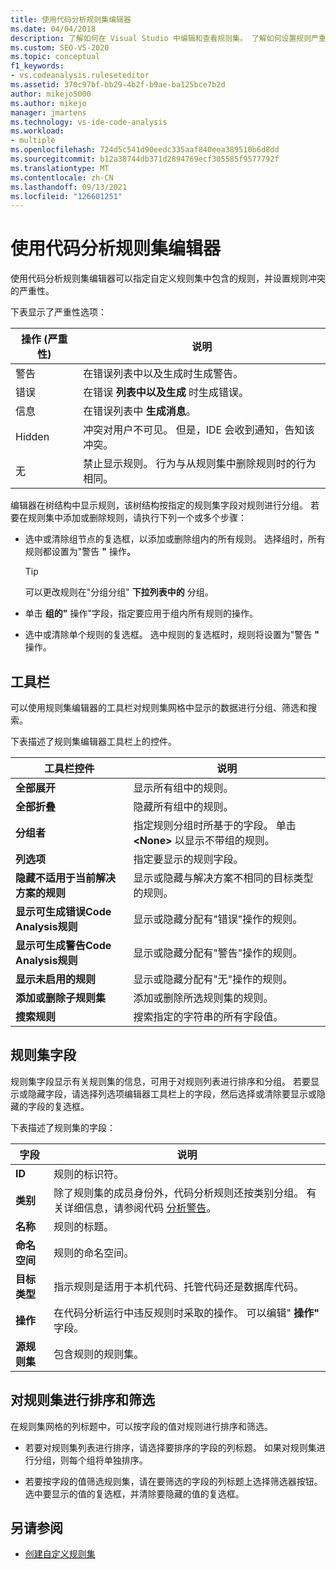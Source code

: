```yaml
---
title: 使用代码分析规则集编辑器
ms.date: 04/04/2018
description: 了解如何在 Visual Studio 中编辑和查看规则集。 了解如何设置规则严重性、在自定义集内指定规则，以及如何调整规则集网格中的数据。
ms.custom: SEO-VS-2020
ms.topic: conceptual
f1_keywords:
- vs.codeanalysis.ruleseteditor
ms.assetid: 370c97bf-bb29-4b2f-b9ae-ba125bce7b2d
author: mikejo5000
ms.author: mikejo
manager: jmartens
ms.technology: vs-ide-code-analysis
ms.workload:
- multiple
ms.openlocfilehash: 724d5c541d90eedc335aaf840eea389510b6d8dd
ms.sourcegitcommit: b12a38744db371d2894769ecf305585f9577792f
ms.translationtype: MT
ms.contentlocale: zh-CN
ms.lasthandoff: 09/13/2021
ms.locfileid: "126601251"
---
```

# <a name="use-the-code-analysis-rule-set-editor"></a>使用代码分析规则集编辑器

使用代码分析规则集编辑器可以指定自定义规则集中包含的规则，并设置规则冲突的严重性。

下表显示了严重性选项：

|操作 (严重性) |说明|
|-|-|
|警告|在错误列表中以及生成时生成警告。|
|错误|在错误 **列表中以及生成** 时生成错误。|
|信息|在错误列表中 **生成消息**。|
|Hidden|冲突对用户不可见。 但是，IDE 会收到通知，告知该冲突。|
|无|禁止显示规则。 行为与从规则集中删除规则时的行为相同。|

编辑器在树结构中显示规则，该树结构按指定的规则集字段对规则进行分组。 若要在规则集中添加或删除规则，请执行下列一个或多个步骤：

- 选中或清除组节点的复选框，以添加或删除组内的所有规则。 选择组时，所有规则都设置为"警告 **"** 操作。

   > [!TIP]
   > 可以更改规则在"分组分组" **下拉列表中的** 分组。

- 单击 **组的"** 操作"字段，指定要应用于组内所有规则的操作。

- 选中或清除单个规则的复选框。 选中规则的复选框时，规则将设置为"警告 **"** 操作。

## <a name="toolbar"></a>工具栏

可以使用规则集编辑器的工具栏对规则集网格中显示的数据进行分组、筛选和搜索。

下表描述了规则集编辑器工具栏上的控件。

|工具栏控件|说明|
|---------------------|-----------------|
|**全部展开**|显示所有组中的规则。|
|**全部折叠**|隐藏所有组中的规则。|
|**分组者**|指定规则分组时所基于的字段。 单击 **\<None>** 以显示不带组的规则。|
|**列选项**|指定要显示的规则字段。|
|**隐藏不适用于当前解决方案的规则**|显示或隐藏与解决方案不相同的目标类型的规则。|
|**显示可生成错误Code Analysis规则**|显示或隐藏分配有"错误"操作的规则。|
|**显示可生成警告Code Analysis规则**|显示或隐藏分配有"警告"操作的规则。|
|**显示未启用的规则**|显示或隐藏分配有"无"操作的规则。|
|**添加或删除子规则集**|添加或删除所选规则集的规则。|
|**搜索规则**|搜索指定的字符串的所有字段值。|

## <a name="rule-set-fields"></a>规则集字段

规则集字段显示有关规则集的信息，可用于对规则列表进行排序和分组。 若要显示或隐藏字段，请选择列选项编辑器工具栏上的字段，然后选择或清除要显示或隐藏的字段的复选框。

下表描述了规则集的字段：

|字段|说明|
|-----------|-----------------|
|**ID**|规则的标识符。|
|**类别**|除了规则集的成员身份外，代码分析规则还按类别分组。 有关详细信息，请参阅代码 [分析警告](/dotnet/fundamentals/code-analysis/quality-rules/index)。|
|**名称**|规则的标题。|
|**命名空间**|规则的命名空间。|
|**目标类型**|指示规则是适用于本机代码、托管代码还是数据库代码。|
|**操作**|在代码分析运行中违反规则时采取的操作。 可以编辑" **操作"** 字段。|
|**源规则集**|包含规则的规则集。|

## <a name="sort-and-filter-rule-sets"></a>对规则集进行排序和筛选

在规则集网格的列标题中，可以按字段的值对规则进行排序和筛选。

- 若要对规则集列表进行排序，请选择要排序的字段的列标题。 如果对规则集进行分组，则每个组将单独排序。

- 若要按字段的值筛选规则集，请在要筛选的字段的列标题上选择筛选器按钮。 选中要显示的值的复选框，并清除要隐藏的值的复选框。

## <a name="see-also"></a>另请参阅

- [创建自定义规则集](../code-quality/how-to-create-a-custom-rule-set.md)
